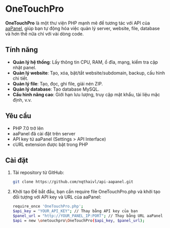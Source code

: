 # OneTouchPro

**OneTouchPro** là một thư viện PHP mạnh mẽ để tương tác với API của [aaPanel](https://www.aapanel.com/), giúp bạn tự động hóa việc quản lý server, website, file, database và hơn thế nữa chỉ với vài dòng code.

## Tính năng
- **Quản lý hệ thống**: Lấy thông tin CPU, RAM, ổ đĩa, mạng, kiểm tra cập nhật panel.
- **Quản lý website**: Tạo, xóa, bật/tắt website/subdomain, backup, cấu hình chi tiết.
- **Quản lý file**: Tạo, đọc, ghi file, giải nén ZIP.
- **Quản lý database**: Tạo database MySQL.
- **Cấu hình nâng cao**: Giới hạn lưu lượng, truy cập mật khẩu, tài liệu mặc định, v.v.

## Yêu cầu
- PHP 7.0 trở lên
- aaPanel đã cài đặt trên server
- API key từ aaPanel (Settings > API Interface)
- cURL extension được bật trong PHP

## Cài đặt
1. Tải repository từ GitHub:
   ```bash
   git clone https://github.com/nqthaivl/api-aapanel.git
2. Khởi tạo
Để bắt đầu, bạn cần require file OneTouchPro.php và khởi tạo đối tượng với API key và URL của aaPanel:
   ```bash
   require_once 'OneTouchPro.php';
   $api_key = "YOUR_API_KEY"; // Thay bằng API key của bạn
   $panel_url = "http://YOUR_PANEL_IP:PORT"; // Thay bằng URL aaPanel (ví dụ: http://103.186.101.197:8888)
   $api = new \onetouchpro\OneTouchPro($api_key, $panel_url);
